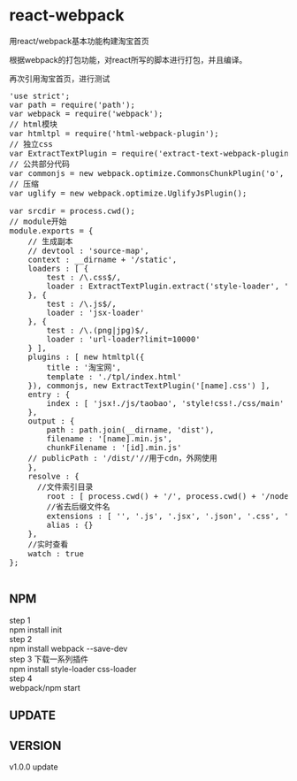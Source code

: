 # react-webpack
用react/webpack基本功能构建淘宝首页

<p>根据webpack的打包功能，对react所写的脚本进行打包，并且编译。
</p>
<p>再次引用淘宝首页，进行测试
</p>

<pre>
'use strict';
var path = require('path');
var webpack = require('webpack');
// html模块
var htmltpl = require('html-webpack-plugin');
// 独立css
var ExtractTextPlugin = require('extract-text-webpack-plugin');
// 公共部分代码
var commonjs = new webpack.optimize.CommonsChunkPlugin('o', '[name].min.js');
// 压缩
var uglify = new webpack.optimize.UglifyJsPlugin();

var srcdir = process.cwd();
// module开始
module.exports = {
	// 生成副本
	// devtool : 'source-map',
	context : __dirname + '/static',
	loaders : [ {
		test : /\.css$/,
		loader : ExtractTextPlugin.extract('style-loader', 'css-loader')
	}, {
		test : /\.js$/,
		loader : 'jsx-loader'
	}, {
		test : /\.(png|jpg)$/,
		loader : 'url-loader?limit=10000'
	} ],
	plugins : [ new htmltpl({
		title : '淘宝网',
		template : './tpl/index.html'
	}), commonjs, new ExtractTextPlugin('[name].css') ],
	entry : {
		index : [ 'jsx!./js/taobao', 'style!css!./css/main' ]
	},
	output : {
		path : path.join(__dirname, 'dist'),
		filename : '[name].min.js',
		chunkFilename : '[id].min.js'
	// publicPath : '/dist/'//用于cdn，外网使用
	},
	resolve : {
	  //文件索引目录
		root : [ process.cwd() + '/', process.cwd() + '/node_modules' ],
		//省去后缀文件名
		extensions : [ '', '.js', '.jsx', '.json', '.css', '.png', '.jpg', ],
		alias : {}
	},
	//实时查看
	watch : true
};

</pre>

NPM
-----------------------------------
step 1 <br/>
npm install init<br/>
step 2<br/>
npm install webpack --save-dev<br/>
step 3 下载一系列插件<br/>
npm install style-loader css-loader<br/>
step 4<br/>
webpack/npm start

UPDATE
-----------------------------------

VERSION
-----------------------------------
v1.0.0 update
